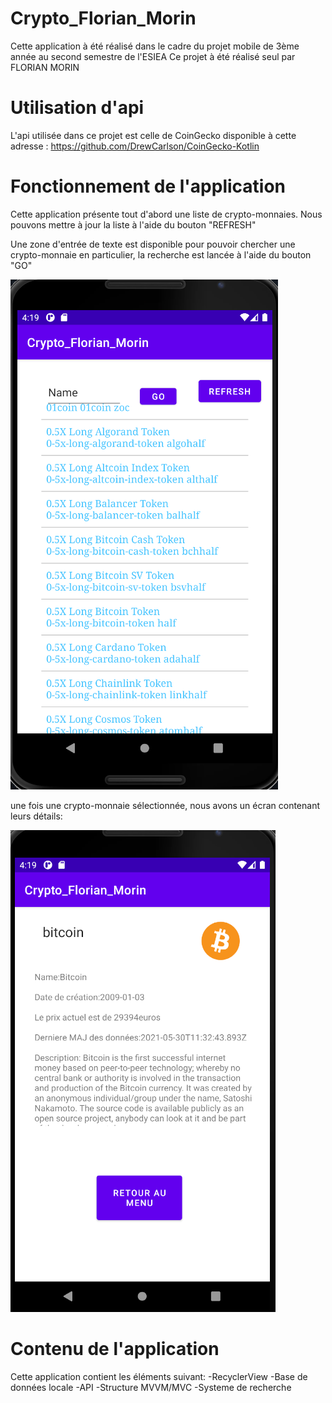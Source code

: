 # Crypto_Florian_Morin
Cette application à été réalisé dans le cadre du projet mobile de 3ème année au second semestre de l'ESIEA
Ce projet à été réalisé seul par FLORIAN MORIN

# Utilisation d'api
L'api utilisée dans ce projet est celle de CoinGecko disponible à cette adresse : https://github.com/DrewCarlson/CoinGecko-Kotlin

# Fonctionnement de l'application
Cette application présente tout d'abord une liste de crypto-monnaies. Nous pouvons mettre à jour la liste à l'aide du bouton "REFRESH"

Une zone d'entrée de texte est disponible pour pouvoir chercher une crypto-monnaie en particulier, la recherche est lancée à l'aide du bouton "GO"

![image](https://github.com/Hikachhu/Crypto_Florian_Morin/blob/master/EcranAcceuil.png)

une fois une crypto-monnaie sélectionnée, nous avons un écran contenant leurs détails:

![image](https://github.com/Hikachhu/Crypto_Florian_Morin/blob/master/EcranDetail.png)

# Contenu de l'application
Cette application contient les éléments suivant:
-RecyclerView
-Base de données locale
-API
-Structure MVVM/MVC
-Systeme de recherche


